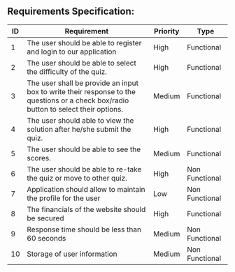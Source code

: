 <h2>Requirements Specification:</h2>

ID|Requirement|Priority|Type|
---|---|---|---|
1 |The user should be able to register and login to our application|High|Functional
2 |The user should be able to select the difficulty of the quiz. |High|Functional
3 |The user shall be provide an input box to write their response to the questions or a check box/radio button to select their options.|Medium|Functional
4 |The user should able to view the solution after he/she submit the quiz.|High|Functional
5 |The user should be able to see the scores.|Medium|Functional
6 |The user should be able to re-take the quiz or move to other quiz.|High|Non Functional
7 |Application should allow to maintain the profile for the user|Low|Non Functional
8 |The financials of the website should be secured|High|Functional
9 |Response time should be less than 60 seconds|Medium|Non Functional
10|Storage of user information|Medium|Non Functional